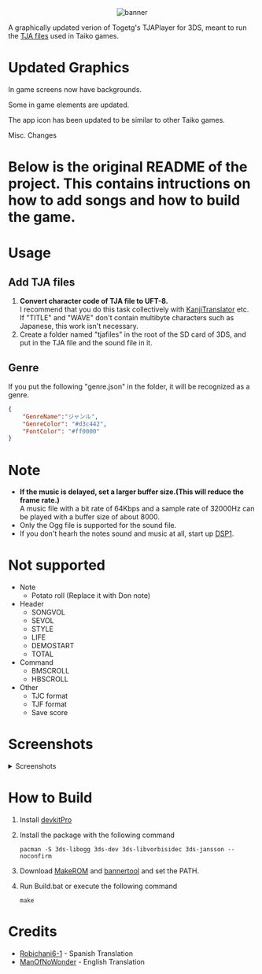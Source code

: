 <div align="center">
    <img src="https://user-images.githubusercontent.com/18244518/120987722-d49e8300-c7b8-11eb-9d13-f5c92804dae2.png" alt="banner">
</div>

A graphically updated verion of Togetg's TJAPlayer for 3DS, meant to run the [TJA files](https://wikiwiki.jp/jiro/%E5%A4%AA%E9%BC%93%E3%81%95%E3%82%93%E6%AC%A1%E9%83%8E#h2_content_1_8) used in Taiko games.

# Updated Graphics

In game screens now have backgrounds. 

Some in game elements are updated.

The app icon has been updated to be similar to other Taiko games.

Misc. Changes

# Below is the original README of the project. This contains intructions on how to add songs and how to build the game.

# Usage

## Add TJA files

1. **Convert character code of TJA file to UFT-8.**<br>I recommend that you do this task collectively with [KanjiTranslator](https://www.kashim.com/kanjitranslator/) etc.<br>If "TITLE" and "WAVE" don't contain multibyte characters such as Japanese, this work isn't necessary.
2. Create a folder named "tjafiles" in the root of the SD card of 3DS, and put in the TJA file and the sound file in it.

## Genre

If you put the following "genre.json" in the folder, it will be recognized as a genre.

```json
{
    "GenreName":"ジャンル",
    "GenreColor": "#d3c442",
    "FontColor": "#ff0000"
}
```

# Note

- **If the music is delayed, set a larger buffer size.(This will reduce the frame rate.)**<br>A music file with a bit rate of 64Kbps and a sample rate of 32000Hz can be played with a buffer size of about 8000.
- Only the Ogg file is supported for the sound file.
- If you don't hearh the notes sound and music at all, start up [DSP1](https://github.com/zoogie/DSP1/releases).

# Not supported

- Note
  - Potato roll (Replace it with Don note)
- Header
  - SONGVOL
  - SEVOL
  - STYLE
  - LIFE
  - DEMOSTART
  - TOTAL
- Command
  - BMSCROLL
  - HBSCROLL
- Other
  - TJC format
  - TJF format
  - Save score

# Screenshots
<details><summary>Screenshots</summary>

![1](https://user-images.githubusercontent.com/18244518/121764654-886c8d80-cb80-11eb-9ab0-db90cbe2c989.png)　![2](https://user-images.githubusercontent.com/18244518/121764656-8dc9d800-cb80-11eb-8c21-be6b99fc4b0e.png)
![3](https://user-images.githubusercontent.com/18244518/121764658-90c4c880-cb80-11eb-8ee2-af9dc31e5ea7.png)　![4](https://user-images.githubusercontent.com/18244518/121764661-94584f80-cb80-11eb-96b6-31237baea857.png)
![5](https://user-images.githubusercontent.com/18244518/121764663-97ebd680-cb80-11eb-9ab7-c24bc7f5f8bb.png)

</details>

# How to Build
1. Install [devkitPro](https://github.com/devkitPro/installer/releases/)

2. Install the package with the following command

   `pacman -S 3ds-libogg 3ds-dev 3ds-libvorbisidec 3ds-jansson --noconfirm`

3. Download [MakeROM](https://github.com/3DSGuy/Project_CTR/releases) and [bannertool](https://github.com/Steveice10/bannertool/releases) and set the PATH.

4. Run Build.bat or execute the following command

   `make`

# Credits
- [Robichani6-1](https://github.com/Robichani6-1) - Spanish Translation
- [ManOfNoWonder](https://github.com/ManOfNoWonder) - English Translation
